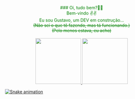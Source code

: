 
<div align="center" style="color: rgb(14,255,6)">
<span style="color:green">### Oi, tudo bem?👀👀</br></span>
<span style="color:green">Bem-vindo ✌✌ </br></span>
<span style="color:green">Eu sou Gustavo, um DEV em construção...</br></span>
<span style="color:green"><s>(Não sei o que tô fazendo, mas tá funcionando.)</s></br></span>
<span style="color:green"><s>(Pelo menos estava, eu acho)</s></br></br></span>
</div?

<div align="center">
  <a href="https://github.com/gustavojb92">
  <img height="150em" src="https://github-readme-stats.vercel.app/api?username=gustavojb92&show_icons=false&theme=gotham&include_all_commits=true&count_private=true"/>
  <img height="150em" src="https://github-readme-stats.vercel.app/api/top-langs/?username=gustavojb92&layout=compact&langs_count=7&theme=gotham"/>
</div>

  ![Snake animation](https://github.com/gustavojb92/gustavojb92/blob/output/github-contribution-grid-snake.svg)

